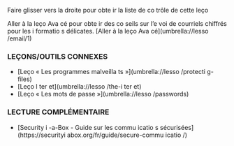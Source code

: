 [Title]: # (Et mai
te
a
t ?)
[Order]: # (13)

Faire glisser vers la droite pour obte
ir la liste de co
trôle de cette leço


Aller à la leço
 Ava
cé pour obte
ir des co
seils sur l’e
voi de courriels chiffrés pour les i
formatio
s délicates.
[Aller à la leço
 Ava
cé](umbrella://lesso
/email/1)

### LEÇONS/OUTILS CONNEXES

* [Leço
 « Les programmes malveilla
ts »](umbrella://lesso
/protecti
g-files)
* [Leço
 I
ter
et](umbrella://lesso
/the-i
ter
et)
* [Leço
 « Les mots de passe »](umbrella://lesso
/passwords)

### LECTURE COMPLÉMENTAIRE

* [Security i
-a-Box - Guide sur les commu
icatio
s sécurisées](https://securityi
abox.org/fr/guide/secure-commu
icatio
/)